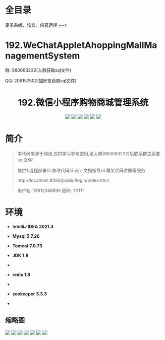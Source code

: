 # 全目录

[更多系统、论文，供君选择 ~~>](https://www.yuque.com/wisebit/blog)

# 192.WeChatAppletAhoppingMallManagementSystem

<p>群: 983063232(入群获取sql文件)</p>
<p>QQ: 206157502(加好友获取sql文件)</p>

<p><h1 align="center">192.微信小程序购物商城管理系统</h1></p>


<p align="center">
	<img src="https://img.shields.io/badge/jdk-1.8-orange.svg"/>
    <img src="https://img.shields.io/badge/spring-5.x-lightgrey.svg"/>
    <img src="https://img.shields.io/badge/springmvc-3.x-blue.svg"/>
    <img src="https://img.shields.io/badge/mybatis-5.x-yellow.svg"/>
    <img src="https://img.shields.io/badge/微信小程序-3.x-blue.svg"/>
    <img src="https://img.shields.io/badge/微服务接口-3.x-yellow.svg"/>
</p>

# 简介

> 本代码来源于网络,仅供学习参考使用,请入群(983063232)后联系群主索要sql文件!
>
> 提供1.远程部署/2.修改代码/3.设计文档指导/4.框架代码讲解等服务
>
> http://localhost:8080/public/login/index.html
>
> 用户名:  13812348899  密码: 111111

# 环境

- <b>IntelliJ IDEA 2021.3</b>

- <b>Mysql 5.7.26</b>

- <b>Tomcat 7.0.73</b>

- <b>JDK 1.8</b>
- 
- <b>redis 1.8</b>
- 
- <b>zookeeper 3.3.3</b>
- 

## 缩略图

![](https://bitwise.oss-cn-heyuan.aliyuncs.com/2024/9/10/1da5b855-b413-4357-86c3-fee15168bb0b.png)
![](https://bitwise.oss-cn-heyuan.aliyuncs.com/2024/9/10/4f886c4c-11d2-4a67-b168-e56c45e5a72e.png)
![](https://bitwise.oss-cn-heyuan.aliyuncs.com/2024/9/10/2ce6a3d6-ab79-428e-90f8-363aeeb8b8a7.png)
![](https://bitwise.oss-cn-heyuan.aliyuncs.com/2024/9/10/d7969ab4-a8ef-4a74-ace2-8962eb50c905.png)
![](https://bitwise.oss-cn-heyuan.aliyuncs.com/2024/9/10/ab8a01f8-c84a-4ab7-8e93-4257a9123be5.png)
![](https://bitwise.oss-cn-heyuan.aliyuncs.com/2024/9/10/363886c8-549b-442d-8693-38e6e17dac52.png)
![](https://bitwise.oss-cn-heyuan.aliyuncs.com/2024/9/10/3137de6a-8909-4f3b-937d-b2caf4aeba9d.png)





